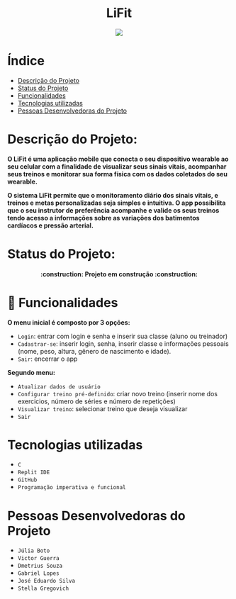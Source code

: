 
<h1 align="center"> LiFit </h1>

<p align="center">
<img src="http://img.shields.io/static/v1?label=STATUS&message=EM DESENVOLVIMENTO&color=GREEN&style=for-the-badge"/>
</p>

# Índice 

* [Descrição do Projeto](#descrição-do-projeto)
* [Status do Projeto](#status-do-Projeto)
* [Funcionalidades](#funcionalidades)
* [Tecnologias utilizadas](#tecnologias-utilizadas)
* [Pessoas Desenvolvedoras do Projeto](#pessoas-desenvolvedoras)

# Descrição do Projeto:
    
   **O LiFit é uma aplicação mobile que conecta o seu dispositivo wearable ao seu celular com a finalidade de visualizar seus sinais vitais, acompanhar seus treinos e monitorar sua forma física com os dados coletados do seu wearable.**
    
   **O sistema LiFit permite que o monitoramento diário dos sinais vitais, e treinos e metas personalizadas seja simples e intuitiva. O app possibilita que o seu instrutor de preferência  acompanhe e valide os seus treinos tendo acesso a informações sobre as variações dos batimentos cardíacos e pressão arterial.**

# Status do Projeto:
    
<h4 align="center"> 
    :construction:  Projeto em construção  :construction:
</h4>

    
# :hammer: Funcionalidades

**O menu inicial é composto por 3 opções:**
    
   - `Login`: entrar com login e senha e inserir sua classe (aluno ou treinador)
   - `Cadastrar-se`: inserir login, senha, inserir classe e informações pessoais (nome, peso, altura, gênero de nascimento e idade).
   - `Sair`: encerrar o app
    
**Segundo menu:**
   
   - `Atualizar dados de usuário`
   - `Configurar treino pré-definido`: criar novo treino (inserir nome dos exercicios, número de séries e número de repetições)
   - `Visualizar treino`: selecionar treino que deseja visualizar
   - `Sair`

# Tecnologias utilizadas

   - `C`
   - `Replit IDE`
   - `GitHub`
   - `Programação imperativa e funcional`
    
# Pessoas Desenvolvedoras do Projeto
   - `Júlia Boto`
   - `Victor Guerra`
   - `Dmetrius Souza`
   - `Gabriel Lopes`
   - `José Eduardo Silva`
   - `Stella Gregovich`
